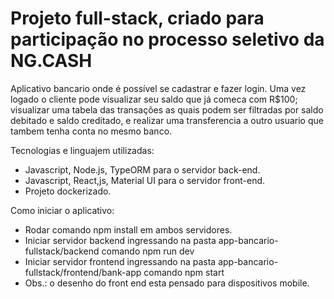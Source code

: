 # Projeto full-stack, criado para participação no processo seletivo da NG.CASH

Aplicativo bancario onde é possível se cadastrar e fazer login. 
Uma vez logado o cliente pode visualizar seu saldo que já comeca com R$100; visualizar uma tabela das transações as quais podem ser filtradas por saldo debitado e saldo creditado, e realizar uma transferencia a outro usuario que tambem tenha conta no mesmo banco.
 
 Tecnologias e linguajem utilizadas: 
- Javascript, Node.js, TypeORM para o servidor back-end. 
- Javascript, React,js, Material UI para o servidor front-end.
- Projeto dockerizado.

Como iniciar o aplicativo:
- Rodar comando npm install em ambos servidores.
- Iniciar servidor backend ingressando na pasta app-bancario-fullstack/backend comando npm run dev
- Iniciar servidor frontend ingressando na pasta app-bancario-fullstack/frontend/bank-app comando npm start
- Obs.: o desenho do front end esta pensado para dispositivos mobile.


